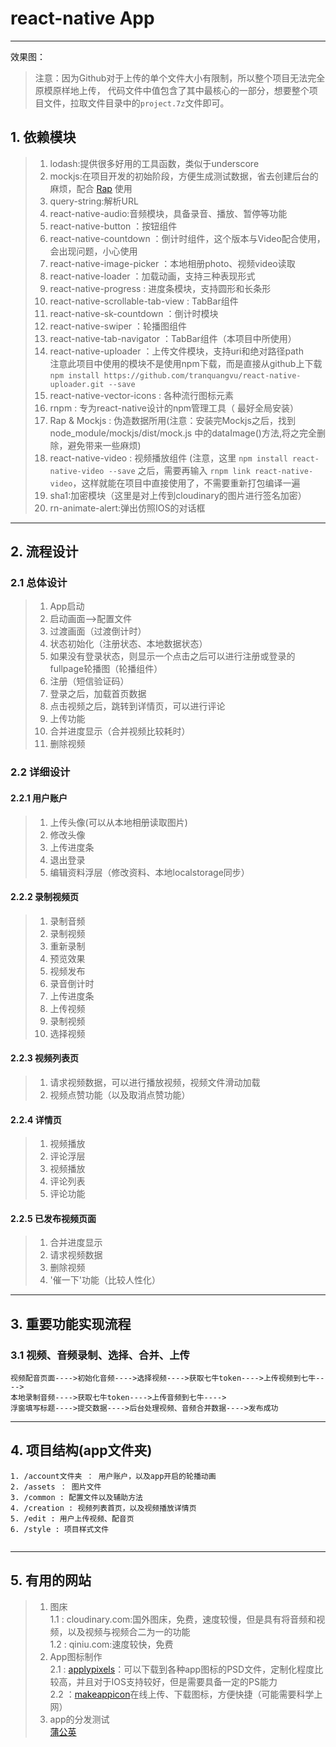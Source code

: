 # react-native App
---

效果图：


> 注意：因为Github对于上传的单个文件大小有限制，所以整个项目无法完全原模原样地上传，
代码文件中值包含了其中最核心的一部分，想要整个项目文件，拉取文件目录中的`project.7z`文件即可。


## 1. 依赖模块

>1. lodash:提供很多好用的工具函数，类似于underscore
>2. mockjs:在项目开发的初始阶段，方便生成测试数据，省去创建后台的麻烦，配合 [Rap](http://rap.taobao.org) 使用
>3. query-string:解析URL
>4. react-native-audio:音频模块，具备录音、播放、暂停等功能
>5. react-native-button ：按钮组件
>6. react-native-countdown ：倒计时组件，这个版本与Video配合使用，会出现问题，小心使用
>7. react-native-image-picker ：本地相册photo、视频video读取
>8. react-native-loader ：加载动画，支持三种表现形式
>9. react-native-progress : 进度条模块，支持圆形和长条形
>10. react-native-scrollable-tab-view : TabBar组件
>11. react-native-sk-countdown ：倒计时模块
>12. react-native-swiper ：轮播图组件
>13. react-native-tab-navigator ：TabBar组件（本项目中所使用）
>14. react-native-uploader ：上传文件模块，支持uri和绝对路径path<br>
    注意此项目中使用的模块不是使用npm下载，而是直接从github上下载<br>
    `npm install https://github.com/tranquangvu/react-native-uploader.git --save`
>15. react-native-vector-icons : 各种流行图标元素
>16. rnpm : 专为react-native设计的npm管理工具（ 最好全局安装）
>17. Rap & Mockjs : 伪造数据所用(注意：安装完Mockjs之后，找到node_module/mockjs/dist/mock.js  中的dataImage()方法,将之完全删除，避免带来一些麻烦)
>18. react-native-video : 视频播放组件 (注意，这里 `npm install react-native-video --save` 之后，需要再输入 `rnpm link react-native-video`，这样就能在项目中直接使用了，不需要重新打包编译一遍
>19. sha1:加密模块（这里是对上传到cloudinary的图片进行签名加密）
>20. rn-animate-alert:弹出仿照IOS的对话框

---

## 2. 流程设计

### 2.1 总体设计
>1. App启动
>2. 启动画面-->配置文件
>3. 过渡画面（过渡倒计时）
>4. 状态初始化（注册状态、本地数据状态）
>5. 如果没有登录状态，则显示一个点击之后可以进行注册或登录的fullpage轮播图（轮播组件）
>6. 注册（短信验证码）
>7. 登录之后，加载首页数据
>8. 点击视频之后，跳转到详情页，可以进行评论
>9. 上传功能
>10. 合并进度显示（合并视频比较耗时）
>11. 删除视频

### 2.2 详细设计
#### 2.2.1 用户账户
>1. 上传头像(可以从本地相册读取图片)
>2. 修改头像
>3. 上传进度条
>4. 退出登录
>5. 编辑资料浮层（修改资料、本地localstorage同步）

#### 2.2.2 录制视频页
>1. 录制音频
>2. 录制视频
>3. 重新录制
>4. 预览效果
>5. 视频发布
>6. 录音倒计时
>7. 上传进度条
>8. 上传视频
>9. 录制视频
>10. 选择视频

#### 2.2.3 视频列表页
>1. 请求视频数据，可以进行播放视频，视频文件滑动加载
>2. 视频点赞功能（以及取消点赞功能）

#### 2.2.4 详情页
>1. 视频播放
>2. 评论浮层
>3. 视频播放
>4. 评论列表
>5. 评论功能

#### 2.2.5 已发布视频页面
>1. 合并进度显示
>2. 请求视频数据
>3. 删除视频
>4. '催一下'功能（比较人性化）


---

## 3. 重要功能实现流程

### 3.1 视频、音频录制、选择、合并、上传
```
视频配音页面---->初始化音频---->选择视频---->获取七牛token---->上传视频到七牛---->
本地录制音频---->获取七牛token---->上传音频到七牛---->
浮窗填写标题---->提交数据---->后台处理视频、音频合并数据---->发布成功
``` 

---


## 4. 项目结构(app文件夹)

```
1. /account文件夹 ： 用户账户，以及app开启的轮播动画
2. /assets ： 图片文件
3. /common : 配置文件以及辅助方法
4. /creation : 视频列表首页，以及视频播放详情页
5. /edit : 用户上传视频、配音页
6. /style : 项目样式文件


```



---

## 5. 有用的网站

> 1. 图床<br>
> 1.1 : cloudinary.com:国外图床，免费，速度较慢，但是具有将音频和视频，以及视频与视频合二为一的功能<br>
> 1.2 : qiniu.com:速度较快，免费<br>
> 2. App图标制作<br>
> 2.1 : [applypixels](https://applypixels.com/template/ios-app-icon/)：可以下载到各种app图标的PSD文件，定制化程度比较高，并且对于IOS支持较好，但是需要具备一定的PS能力<br>
> 2.2 ：[makeappicon](https://makeappicon.com/)在线上传、下载图标，方便快捷（可能需要科学上网）<br>
> 3. app的分发测试<br>
>[蒲公英](http://www.pgyer.com/)
